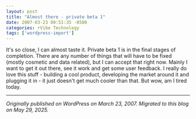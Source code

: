 ```yaml
---
layout: post
title: "Almost there - private beta 1"
date: 2007-03-23 00:51:35 -0500
categories: rVibe Technology
tags: ['wordpress-import']
---
```


It's so close, I can almost taste it. Private beta 1 is in the final stages of completion. There are any number of things that will have to be fixed (mostly cosmetic and data related), but I can accept that right now. Mainly I want to get it out there, see it work and get some user feedback. I really do love this stuff - building a cool product, developing the market around it and plugging it in - it just doesn't get much cooler than that. But wow, am I tired today.

---

*Originally published on WordPress on March 23, 2007. Migrated to this blog on May 29, 2025.*
